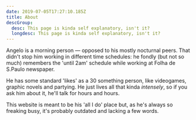 ```yaml
---
date: 2019-07-05T17:27:10.185Z
title: About
descGroup:
  desc: This page is kinda self explanatory, isn't it?
  longdesc: This page is kinda self explanatory, isn't it?
---
```


Angelo is a morning person — opposed to his mostly nocturnal peers. That didn't stop him working in different time schedules: he fondly (but not so much) remembers the 'until 2am' schedule while working at Folha de S.Paulo newspaper.

He has some standard 'likes' as a 30 something person, like videogames, graphic novels and partying. He just lives all that kinda *intensely*, so if you ask him about it, he'll talk for hours and hours.

This website is meant to be his 'all I do' place but, as he's always so freaking busy, it's probably outdated and lacking a few words.